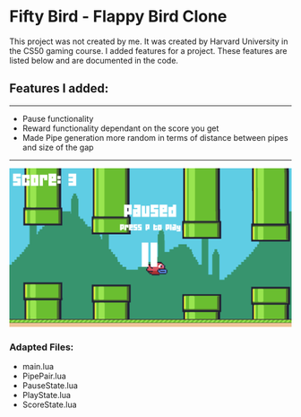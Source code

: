 # Fifty Bird - Flappy Bird Clone
This project was not created by me. It was created by Harvard University in the CS50 gaming course. I added features for a project.
These features are listed below and are documented in the code.

## Features I added:
---
- Pause functionality 
- Reward functionality dependant on the score you get
- Made Pipe generation more random in terms of distance between pipes and size of the gap
---
<img src="demo.png">

### Adapted Files:
- main.lua
- PipePair.lua
- PauseState.lua
- PlayState.lua
- ScoreState.lua